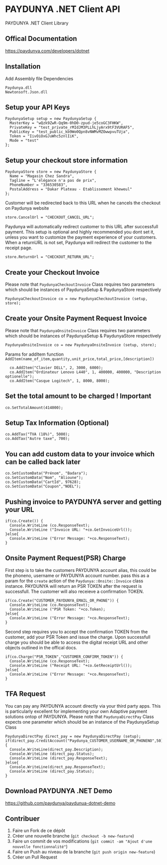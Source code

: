 PAYDUNYA .NET Client API
======================
PAYDUNYA .NET Client Library

## Offical Documentation
https://paydunya.com/developers/dotnet

## Installation

Add Assembly file Dependencies

    Paydunya.dll
    Newtonsoft.Json.dll

## Setup your API Keys

    PaydunyaSetup setup = new PaydunyaSetup {
      MasterKey = "wQzk9ZwR-Qq9m-0hD0-zpud-je5coGC3FHKW",
      PrivateKey = "test_private_rMIdJM3PLLhLjyArx9tF3VURAF5",
      PublicKey = "test_public_kb9Wo0Qpn8vNWMvMZOwwpvuTUja",
      Token = "IivOiOxGJuWhc5znlIiK",
      Mode = "test"
    };

## Setup your checkout store information

    PaydunyaStore store = new PaydunyaStore {
      Name = "Magasin Chez Sandra",
      Tagline = "L'élégance n'a pas de prix",
      PhoneNumber = "336530583",
      PostalAddress = "Dakar Plateau - Etablissement kheweul"
    };

Customer will be redirected back to this URL when he cancels the checkout on Paydunya website

    store.CancelUrl = "CHECKOUT_CANCEL_URL";

Paydunya will automatically redirect customer to this URL after successfull payment.
This setup is optional and highly recommended you dont set it, unless you want to customize the payment experience of your customers.
When a returnURL is not set, Paydunya will redirect the customer to the receipt page.

    store.ReturnUrl = "CHECKOUT_RETURN_URL";

## Create your Checkout Invoice
Please note that `PaydunyaCheckoutInvoice` Class requires two parameters which should be instances of PaydunyaSetup & PaydunyaStore respectively

    PaydunyaCheckoutInvoice co = new PaydunyaCheckoutInvoice (setup, store);

## Create your Onsite Payment Request Invoice
Please note that `PaydunyaOnsiteInvoice` Class requires two parameters which should be instances of PaydunyaSetup & PaydunyaStore respectively

    PaydunyaOnsiteInvoice co = new PaydunyaOnsiteInvoice (setup, store);

Params for addItem function `AddItem(name_of_item,quantity,unit_price,total_price,[description])`

      co.AddItem("Clavier DELL", 2, 3000, 6000);
      co.AddItem("Ordinateur Lenovo L440", 1, 400000, 400000, "Description optionelle");
      co.AddItem("Casque Logitech", 1, 8000, 8000);

## Set the total amount to be charged ! Important

    co.SetTotalAmount(414000);

## Setup Tax Information (Optional)

    co.AddTax("TVA (18%)", 5000);
    co.AddTax("Autre taxe", 700);

## You can add custom data to your invoice which can be called back later

    co.SetCustomData("Prénom", "Badara");
    co.SetCustomData("Nom", "Alioune");
    co.SetCustomData("CartId", 97628);
    co.SetCustomData("Coupon","NOEL");

## Pushing invoice to PAYDUNYA server and getting your URL

    if(co.Create()) {
      Console.WriteLine (co.ResponseText);
      Console.WriteLine ("Invoice URL: "+co.GetInvoiceUrl());
    }else{
      Console.WriteLine ("Error Message: "+co.ResponseText);
    }

## Onsite Payment Request(PSR) Charge
First step is to take the customers PAYDUNYA account alias, this could be the phoneno, username or PAYDUNYA account number.
pass this as a param for the `create` action of the `Paydunya::Onsite::Invoice` class instance. PAYDUNYA will return an PSR TOKEN after the request is successfull. The customer will also receieve a confirmation TOKEN.

    if(co.Create("CUSTOMER_PAYDUNYA_EMAIL_OR_PHONE")) {
      Console.WriteLine (co.ResponseText);
      Console.WriteLine ("PSR Token: "+co.Token);
    }else{
      Console.WriteLine ("Error Message: "+co.ResponseText);
    }

Second step requires you to accept the confirmation TOKEN from the customer, add your PSR Token and issue the charge. Upon successfull charge you should be able to access the digital receipt URL and other objects outlined in the offical docs.

    if(co.Charge("PSR_TOKEN","CUSTOMER_CONFIRM_TOKEN")) {
      Console.WriteLine (co.ResponseText);
      Console.WriteLine ("Receipt URL: "+co.GetReceiptUrl());
    }else{
      Console.WriteLine ("Error Message: "+co.ResponseText);
    }

## TFA Request
You can pay any PAYDUNYA account directly via your third party apps. This is particularly excellent for implementing your own Adaptive payment solutions ontop of PAYDUNYA. Please note that `PaydunyaDirectPay` Class expects one parameter which should be an instance of the PaydunyaSetup Class

    PaydunyaDirectPay direct_pay = new PaydunyaDirectPay (setup);
    if(direct_pay.CreditAccount("Paydunya_CUSTOMER_USERNAME_OR_PHONENO",50)){
      Console.WriteLine(direct_pay.Description);
      Console.WriteLine (direct_pay.Status);
      Console.WriteLine (direct_pay.ResponseText);
    }else{
      Console.WriteLine(direct_pay.ResponseText);
      Console.WriteLine (direct_pay.Status);
    }


## Download PAYDUNYA .NET Demo
https://github.com/paydunya/paydunua-dotnet-demo

## Contribuer

1. Faire un Fork de ce dépôt
2. Créer une nouvelle branche (`git checkout -b new-feature`)
3. Faire un commit de vos modifications (`git commit -am "Ajout d'une nouvelle fonctionnalité"`)
4. Faire un Push au niveau de la branche (`git push origin new-feature`)
5. Créer un Pull Request